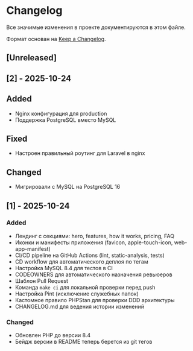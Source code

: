 # Changelog

Все значимые изменения в проекте документируются в этом файле.

Формат основан на [Keep a Changelog](https://keepachangelog.com/ru/1.0.0/).

## [Unreleased]

## [2] - 2025-10-24

## Added
- Nginx конфигурация для production
- Поддержка PostgreSQL вместо MySQL

## Fixed
- Настроен правильный роутинг для Laravel в nginx

## Changed
- Мигрировали с MySQL на PostgreSQL 16

## [1] - 2025-10-24

### Added
- Лендинг с секциями: hero, features, how it works, pricing, FAQ
- Иконки и манифесты приложения (favicon, apple-touch-icon, web-app-manifest)
- CI/CD pipeline на GitHub Actions (lint, static-analysis, tests)
- CD workflow для автоматического деплоя по тегам
- Настройка MySQL 8.4 для тестов в CI
- CODEOWNERS для автоматического назначения ревьюеров
- Шаблон Pull Request
- Команда `make ci` для локальной проверки перед push
- Настройка Pint (исключение служебных папок)
- Кастомное правило PHPStan для проверки DDD архитектуры
- CHANGELOG.md для ведения истории изменений

### Changed
- Обновлен PHP до версии 8.4
- Бейдж версии в README теперь берется из git тегов

